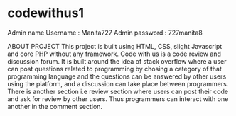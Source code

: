 # codewithus1
Admin name Username : Manita727
Admin password : 727manita8

ABOUT PROJECT
This project is built using HTML, CSS, slight Javascript and core PHP without any framework. Code with us is a code review and discussion forum. It is built around the idea of stack overflow where a user can post questions related to programming by chosing a category of that programming language and the questions can be answered by other users using the platform, and a discussion can take place between programmers. There is another section i.e review section where users can post their code and ask for review by other users. Thus programmers can interact with one another in the comment section.
